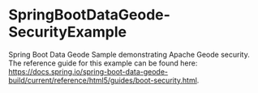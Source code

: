 # SpringBootDataGeode-SecurityExample
Spring Boot Data Geode Sample demonstrating Apache Geode security.  The reference guide for this example can be found here:  https://docs.spring.io/spring-boot-data-geode-build/current/reference/html5/guides/boot-security.html.

